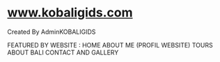 # www.kobaligids.com
Created By AdminKOBALIGIDS

FEATURED BY WEBSITE : 
HOME
ABOUT ME (PROFIL WEBSITE)
TOURS ABOUT BALI
CONTACT AND GALLERY
